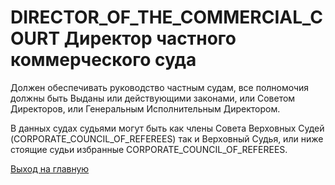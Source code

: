 # DIRECTOR_OF_THE_COMMERCIAL_COURT Директор частного коммерческого суда 
Должен обеспечивать руководство частным судам, все полномочия 
должны быть Выданы или действующими законами, или Советом Директоров, 
или Генеральным Исполнительным Директором. 

В данных судах судьями могут быть как члены Совета Верховных Судей (CORPORATE_COUNCIL_OF_REFEREES)
так и Верховный Судья, или ниже стоящие судьи избранные CORPORATE_COUNCIL_OF_REFEREES.


[Выход на главную](../documentation/documentationRus.md)